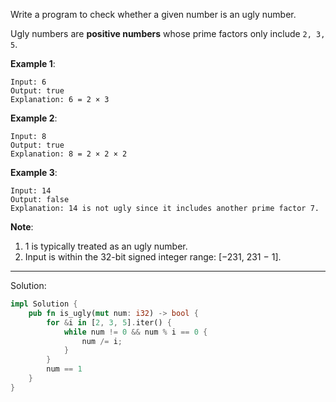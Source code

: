 
Write a program to check whether a given number is an ugly number.

Ugly numbers are **positive numbers** whose prime factors only include `2, 3, 5`.

**Example 1**:

```
Input: 6
Output: true
Explanation: 6 = 2 × 3
```

**Example 2**:

```
Input: 8
Output: true
Explanation: 8 = 2 × 2 × 2
```

**Example 3**:

```
Input: 14
Output: false 
Explanation: 14 is not ugly since it includes another prime factor 7.
```

**Note**:

1. 1 is typically treated as an ugly number.
2. Input is within the 32-bit signed integer range: [−231,  231 − 1].

---

Solution:

```rust
impl Solution {
    pub fn is_ugly(mut num: i32) -> bool {
        for &i in [2, 3, 5].iter() {
            while num != 0 && num % i == 0 {
                num /= i;
            }
        }
        num == 1
    }
}
```
